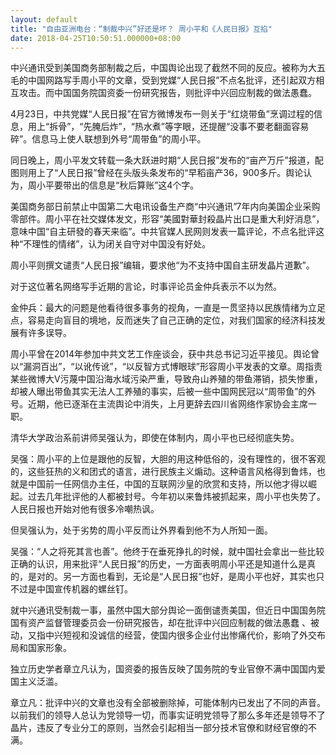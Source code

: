 ```yaml
---
layout: default
title: "自由亚洲电台：“制裁中兴”好还是坏？ 周小平和《人民日报》互掐"
date: 2018-04-25T10:50:51.000000+08:00
---
```


中兴通讯受到美国商务部制裁之后，中国舆论出现了截然不同的反应。被称为大五毛的中国网路写手周小平的文章，受到党媒“人民日报”不点名批评，还引起双方相互攻击。而中国国务院国资委一份研究报告，则批评中兴回应制裁的做法愚蠢。

4月23日，中共党媒“人民日报”在官方微博发布一则关于“红烧带鱼”烹调过程的信息，用上“拆骨”，“先腌后炸”，“热水煮”等字眼，还提醒“没事不要老翻面容易碎”。信息马上使人联想到外号“周带鱼”的周小平。

同日晚上，周小平发文转载一条大跃进时期“人民日报”发布的“亩产万斤”报道，配图则用上了“人民日报”曾经在头版头条发布的“早稻亩产36，900多斤。舆论认为，周小平要带出的信息是“秋后算账”这4个字。

美国商务部日前禁止中国第二大电讯设备生产商“中兴通讯”7年内向美国企业采购零部件。周小平在社交媒体发文，形容“美國對華封殺晶片出口是重大利好消息”，意味中国“自主研發的春天来临”。中共官媒人民网则发表一篇评论，不点名批评这种“不理性的情绪”，认为闭关自守对中国没有好处。

周小平则撰文谴责“人民日报”编辑，要求他“为不支持中国自主研发晶片道歉”。

对于这位著名网络写手近期的言论，时事评论员金仲兵表示不以为然。

金仲兵：最大的问题是他看待很多事务的视角，一直是一贯坚持以民族情绪为立足点，容易走向盲目的境地，反而迷失了自己正确的定位，对我们国家的经济科技发展有许多误导。

周小平曾在2014年参加中共文艺工作座谈会，获中共总书记习近平接见。舆论曾以“漏洞百出”，“以讹传讹”，“以反智方式博眼球”形容周小平发表的文章。周指责某些微博大V污蔑中国沿海水域污染严重，导致舟山养殖的带鱼滞销，损失惨重，却被人曝出带鱼其实无法人工养殖的事实，后被一些中国网民冠以“周带鱼”的外号。近期，他已逐渐在主流舆论中消失，上月更辞去四川省网络作家协会主席一职。

清华大学政治系前讲师吴强认为，即使在体制内，周小平也已经彻底失势。

吴强：周小平的上位是跟他的反智，大胆的用这种低俗的，没有理性的，很不客观的，这些狂热的义和团式的语言，进行民族主义煽动。这种语言风格得到鲁炜，也就是中国前一任网信办主任，中国的互联网沙皇的欣赏和支持，所以他才得以崛起。过去几年批评他的人都被封号。今年初以来鲁炜被抓起来，周小平也失势了。人民日报也开始对他有很多冷嘲热讽。

但吴强认为，处于劣势的周小平反而让外界看到他不为人所知一面。

吴强：“人之将死其言也善”。他终于在垂死挣扎的时候，就中国社会拿出一些比较正确的认识，用来批评“人民日报”的历史，一方面表明周小平还是知道什么是真的，是对的。另一方面也看到，无论是“人民日报”也好，是周小平也好，其实也只不过是中国宣传机器的螺丝钉。

就中兴通讯受制裁一事，虽然中国大部分舆论一面倒谴责美国，但近日中国国务院国有资产监督管理委员会一份研究报告，却在批评中兴回应制裁的做法愚蠢 、被动，又指中兴短视和没诚信的经营，使国内很多企业付出惨痛代价，影响了外交布局和国家形象。

独立历史学者章立凡认为，国资委的报告反映了国务院的专业官僚不满中国国内爱国主义泛滥。

章立凡：批评中兴的文章也没有全部被删除掉，可能体制内已发出了不同的声音。以前我们的领导人总认为党领导一切，而事实证明党领导了那么多年还是领导不了晶片，违反了专业分工的原则，当然会引起相当一部分技术官僚和财经官僚的不满。

